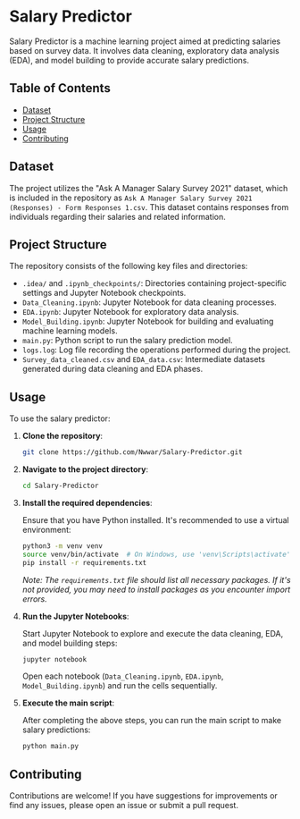 # Salary Predictor

Salary Predictor is a machine learning project aimed at predicting salaries based on survey data. It involves data cleaning, exploratory data analysis (EDA), and model building to provide accurate salary predictions.

## Table of Contents

- [Dataset](#dataset)
- [Project Structure](#project-structure)
- [Usage](#usage)
- [Contributing](#contributing)

## Dataset

The project utilizes the "Ask A Manager Salary Survey 2021" dataset, which is included in the repository as `Ask A Manager Salary Survey 2021 (Responses) - Form Responses 1.csv`. This dataset contains responses from individuals regarding their salaries and related information.

## Project Structure

The repository consists of the following key files and directories:

- `.idea/` and `.ipynb_checkpoints/`: Directories containing project-specific settings and Jupyter Notebook checkpoints.
- `Data_Cleaning.ipynb`: Jupyter Notebook for data cleaning processes.
- `EDA.ipynb`: Jupyter Notebook for exploratory data analysis.
- `Model_Building.ipynb`: Jupyter Notebook for building and evaluating machine learning models.
- `main.py`: Python script to run the salary prediction model.
- `logs.log`: Log file recording the operations performed during the project.
- `Survey_data_cleaned.csv` and `EDA_data.csv`: Intermediate datasets generated during data cleaning and EDA phases.

## Usage

To use the salary predictor:

1. **Clone the repository**:

   ```bash
   git clone https://github.com/Nwwar/Salary-Predictor.git
   ```

2. **Navigate to the project directory**:

   ```bash
   cd Salary-Predictor
   ```

3. **Install the required dependencies**:

   Ensure that you have Python installed. It's recommended to use a virtual environment:

   ```bash
   python3 -m venv venv
   source venv/bin/activate  # On Windows, use 'venv\Scripts\activate'
   pip install -r requirements.txt
   ```

   *Note: The `requirements.txt` file should list all necessary packages. If it's not provided, you may need to install packages as you encounter import errors.*

4. **Run the Jupyter Notebooks**:

   Start Jupyter Notebook to explore and execute the data cleaning, EDA, and model building steps:

   ```bash
   jupyter notebook
   ```

   Open each notebook (`Data_Cleaning.ipynb`, `EDA.ipynb`, `Model_Building.ipynb`) and run the cells sequentially.

5. **Execute the main script**:

   After completing the above steps, you can run the main script to make salary predictions:

   ```bash
   python main.py
   ```

## Contributing

Contributions are welcome! If you have suggestions for improvements or find any issues, please open an issue or submit a pull request.
